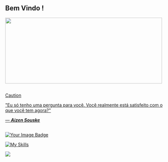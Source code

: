 ## Bem Vindo !

<div>
 <a href ="https://github.com/Nvkenin">
   <img height="210em" width="500em" src="https://github-readme-stats.vercel.app/api?username=Nvkenin&show_icons=true&theme=aura">
 </div>

   ##

> [!CAUTION]
> "Eu só tenho uma pergunta para você. Você realmente está satisfeito com o que você tem agora?"
>
> ― ***Aizen Souske***

##

<img src="https://tryhackme-badges.s3.amazonaws.com/Nukenin.png" alt="Your Image Badge" />

[![My Skills](https://skillicons.dev/icons?i=kali,linux,obsidian)](https://skillicons.dev)

<a href="https://www.linkedin.com/in/raul-cambiatti-7b5139268/" target="_blank"><img src="https://img.shields.io/badge/-LinkedIn-%230077B5?style=for-the-badge&logo=linkedin&logoColor=white" target="_blank">
